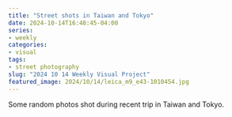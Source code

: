 ```yaml
---
title: "Street shots in Taiwan and Tokyo"
date: 2024-10-14T16:48:45-04:00
series:
- weekly
categories:
- visual
tags:
- street photography
slug: "2024 10 14 Weekly Visual Project"
featured_image: 2024/10/14/leica_m9_e43-1010454.jpg
---
```


Some random photos shot during recent trip in Taiwan and Tokyo.

<!--more-->
<!--toc-->
